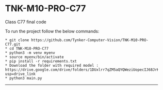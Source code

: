 # TNK-M10-PRO-C77

Class C77 final code

To run the project follow the below commands:

```
* git clone https://github.com/Tynker-Computer-Vision/TNK-M10-PRO-C77.git
* cd TNK-M10-PRO-C77
* python3 -m venv myenv
* source myenv/bin/activate
* pip install -r requirements.txt
* Download the folder with required model : https://drive.google.com/drive/folders/1DUxlrr7qZM5aQYQWeziUopecIJ68JrKo?usp=drive_link
* python3 main.py
```

---
